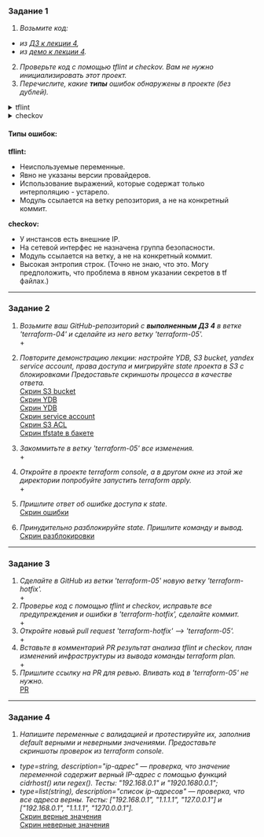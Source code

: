 ### Задание 1

1. _Возьмите код:_
- _из [ДЗ к лекции 4](https://github.com/netology-code/ter-homeworks/tree/main/04/src),_
- _из [демо к лекции 4](https://github.com/netology-code/ter-homeworks/tree/main/04/demonstration1)._
2. _Проверьте код с помощью tflint и checkov. Вам не нужно инициализировать этот проект._
3. _Перечислите, какие **типы** ошибок обнаружены в проекте (без дублей)._

<details>
<summary>tflint</summary>

```
❯ tflint
10 issue(s) found:

Warning: Module source "git::https://github.com/udjin10/yandex_compute_instance.git?ref=main" uses a default branch as ref (main) (terraform_module_pinned_source)

  on main.tf line 20:
  20:   source          = "git::https://github.com/udjin10/yandex_compute_instance.git?ref=main"

Reference: https://github.com/terraform-linters/tflint-ruleset-terraform/blob/v0.5.0/docs/rules/terraform_module_pinned_source.md

Warning: Missing version constraint for provider "template" in `required_providers` (terraform_required_providers)

  on main.tf line 38:
  38: data "template_file" "cloudinit" {

Reference: https://github.com/terraform-linters/tflint-ruleset-terraform/blob/v0.5.0/docs/rules/terraform_required_providers.md

Warning: [Fixable] Interpolation-only expressions are deprecated in Terraform v0.12.14 (terraform_deprecated_interpolation)

  on main.tf line 42:
  42:     ssh_public_key     = "${var.vms_ssh_root_key}"

Reference: https://github.com/terraform-linters/tflint-ruleset-terraform/blob/v0.5.0/docs/rules/terraform_deprecated_interpolation.md

Warning: Missing version constraint for provider "yandex" in `required_providers` (terraform_required_providers)

  on providers.tf line 3:
   3:     yandex = {
   4:       source = "yandex-cloud/yandex"
   5:     }

Reference: https://github.com/terraform-linters/tflint-ruleset-terraform/blob/v0.5.0/docs/rules/terraform_required_providers.md

Warning: [Fixable] variable "default_cidr" is declared but not used (terraform_unused_declarations)

  on variables.tf line 22:
  22: variable "default_cidr" {

Reference: https://github.com/terraform-linters/tflint-ruleset-terraform/blob/v0.5.0/docs/rules/terraform_unused_declarations.md

Warning: [Fixable] variable "vpc_name" is declared but not used (terraform_unused_declarations)

  on variables.tf line 28:
  28: variable "vpc_name" {

Reference: https://github.com/terraform-linters/tflint-ruleset-terraform/blob/v0.5.0/docs/rules/terraform_unused_declarations.md

Warning: [Fixable] variable "vm_web_name" is declared but not used (terraform_unused_declarations)

  on variables.tf line 43:
  43: variable "vm_web_name" {

Reference: https://github.com/terraform-linters/tflint-ruleset-terraform/blob/v0.5.0/docs/rules/terraform_unused_declarations.md

Warning: [Fixable] variable "vm_db_name" is declared but not used (terraform_unused_declarations)

  on variables.tf line 50:
  50: variable "vm_db_name" {

Reference: https://github.com/terraform-linters/tflint-ruleset-terraform/blob/v0.5.0/docs/rules/terraform_unused_declarations.md

Warning: [Fixable] Interpolation-only expressions are deprecated in Terraform v0.12.14 (terraform_deprecated_interpolation)

  on vault.tf line 11:
  11:  value = "${nonsensitive(data.vault_generic_secret.vault_example.data)}"

Reference: https://github.com/terraform-linters/tflint-ruleset-terraform/blob/v0.5.0/docs/rules/terraform_deprecated_interpolation.md

Warning: Missing version constraint for provider "vault" in `required_providers` (terraform_required_providers)

  on vault.tf line 31:
  31: resource "vault_kv_secret_v2" "test_credentials" {

Reference: https://github.com/terraform-linters/tflint-ruleset-terraform/blob/v0.5.0/docs/rules/terraform_required_providers.md
```

</details>
  
<details>
<summary>checkov</summary>

```
❯ docker run --rm --tty --volume $(pwd):/tf --workdir /tf bridgecrew/checkov --download-external-modules true --directory /tf

       _               _
   ___| |__   ___  ___| | _______   __
  / __| '_ \ / _ \/ __| |/ / _ \ \ / /
 | (__| | | |  __/ (__|   < (_) \ V /
  \___|_| |_|\___|\___|_|\_\___/ \_/

By Prisma Cloud | version: 3.1.43

terraform scan results:

Passed checks: 1, Failed checks: 3, Skipped checks: 0

Check: CKV_YC_4: "Ensure compute instance does not have serial console enabled."
        PASSED for resource: module.test-vm.yandex_compute_instance.vm[0]
        File: /.external_modules/github.com/udjin10/yandex_compute_instance/main/main.tf:24-73
        Calling File: /main.tf:19-35
Check: CKV_YC_2: "Ensure compute instance does not have public IP."
        FAILED for resource: module.test-vm.yandex_compute_instance.vm[0]
        File: /.external_modules/github.com/udjin10/yandex_compute_instance/main/main.tf:24-73
        Calling File: /main.tf:19-35

                Code lines for this resource are too many. Please use IDE of your choice to review the file.
Check: CKV_YC_11: "Ensure security group is assigned to network interface."
        FAILED for resource: module.test-vm.yandex_compute_instance.vm[0]
        File: /.external_modules/github.com/udjin10/yandex_compute_instance/main/main.tf:24-73
        Calling File: /main.tf:19-35

                Code lines for this resource are too many. Please use IDE of your choice to review the file.
Check: CKV_TF_1: "Ensure Terraform module sources use a commit hash"
        FAILED for resource: test-vm
        File: /main.tf:19-35
        Guide: https://docs.prismacloud.io/en/enterprise-edition/policy-reference/supply-chain-policies/terraform-policies/ensure-terraform-module-sources-use-git-url-with-commit-hash-revision

                19 | module "test-vm" {
                20 |   source          = "git::https://github.com/udjin10/yandex_compute_instance.git?ref=main"
                21 |   env_name        = "develop"
                22 |   network_id      = module.vpc_dev.net_id
                23 |   subnet_zones    = module.vpc_dev.subnet_zone
                24 |   subnet_ids      = module.vpc_dev.subnet_id
                25 |   instance_name   = "web"
                26 |   instance_count  = 1
                27 |   image_family    = "ubuntu-2004-lts"
                28 |   public_ip       = true
                29 |
                30 |   metadata = {
                31 |       user-data          = data.template_file.cloudinit.rendered #Для демонстрации №3
                32 |       serial-port-enable = 1
                33 |   }
                34 |
                35 | }

secrets scan results:

Passed checks: 0, Failed checks: 2, Skipped checks: 0

Check: CKV_SECRET_6: "Base64 High Entropy String"
        FAILED for resource: 24e7451df05ed5cd4cf1041be67c68f8d89d087a
        File: /vault.tf:4-5
        Guide: https://docs.prismacloud.io/en/enterprise-edition/policy-reference/secrets-policies/secrets-policy-index/git-secrets-6

                4 |  token = "ed**********"

Check: CKV_SECRET_6: "Base64 High Entropy String"
        FAILED for resource: 89411ac6df79ade26d15ab68868cac39bb165c47
        File: /vault.tf:20-21
        Guide: https://docs.prismacloud.io/en/enterprise-edition/policy-reference/secrets-policies/secrets-policy-index/git-secrets-6

                20 |       password = "myst**********"
```
</details>

  
#### Типы ошибок:  
**tflint:**
- Неиспользуемые переменные.
- Явно не указаны версии провайдеров.
- Использование выражений, которые содержат только интерполяцию - устарело.
- Модуль ссылается на ветку репозитория, а не на конкретный коммит.
  
**checkov:**
- У инстансов есть внешние IP.
- На сетевой интерфес не назначена группа безопасности.
- Модуль ссылается на ветку, а не на конкретный коммит.
- Высокая энтропия строк. (Точно не знаю, что это. Могу предположить, что проблема в явном указании секретов в tf файлах.)
  
------

### Задание 2

1. _Возьмите ваш GitHub-репозиторий с **выполненным ДЗ 4** в ветке 'terraform-04' и сделайте из него ветку 'terraform-05'._  
\+
2. _Повторите демонстрацию лекции: настройте YDB, S3 bucket, yandex service account, права доступа и мигрируйте state проекта в S3 с блокировками Предоставьте скриншоты процесса в качестве ответа._  
[Скрин S3 bucket](pic/screenshot_20.png)  
[Скрин YDB](pic/screenshot_21.png)  
[Скрин YDB](pic/screenshot_22.png)  
[Скрин service account](pic/screenshot_23.png)  
[Скрин S3 ACL](pic/screenshot_24.png)  
[Скрин tfstate в бакете](pic/screenshot_25.png)   

3. _Закоммитьте в ветку 'terraform-05' все изменения._  
\+
4. _Откройте в проекте terraform console, а в другом окне из этой же директории попробуйте запустить terraform apply._  
\+  
5. _Пришлите ответ об ошибке доступа к state._  
[Скрин ошибки](pic/screenshot_26.png) 
6. _Принудительно разблокируйте state. Пришлите команду и вывод._  
[Скрин разблокировки](pic/screenshot_27.png)  


------
### Задание 3  

1. _Сделайте в GitHub из ветки 'terraform-05' новую ветку 'terraform-hotfix'._  
\+
2. _Проверье код с помощью tflint и checkov, исправьте все предупреждения и ошибки в 'terraform-hotfix', сделайте коммит._  
\+  
3. _Откройте новый pull request 'terraform-hotfix' --> 'terraform-05'._  
\+
4. _Вставьте в комментарий PR результат анализа tflint и checkov, план изменений инфраструктуры из вывода команды terraform plan._  
\+  
5. _Пришлите ссылку на PR для ревью. Вливать код в 'terraform-05' не нужно._  
[PR](https://github.com/F145Hka/netology-devops/pull/1)  

------
### Задание 4

1. _Напишите переменные с валидацией и протестируйте их, заполнив default верными и неверными значениями. Предоставьте скриншоты проверок из terraform console._  

- _type=string, description="ip-адрес" — проверка, что значение переменной содержит верный IP-адрес с помощью функций cidrhost() или regex(). Тесты:  "192.168.0.1" и "1920.1680.0.1";_
- _type=list(string), description="список ip-адресов" — проверка, что все адреса верны. Тесты:  ["192.168.0.1", "1.1.1.1", "127.0.0.1"] и ["192.168.0.1", "1.1.1.1", "1270.0.0.1"]._  
[Скрин верные значения](pic/screenshot_28.png)  
[Скрин неверные значения](pic/screenshot_29.png)  